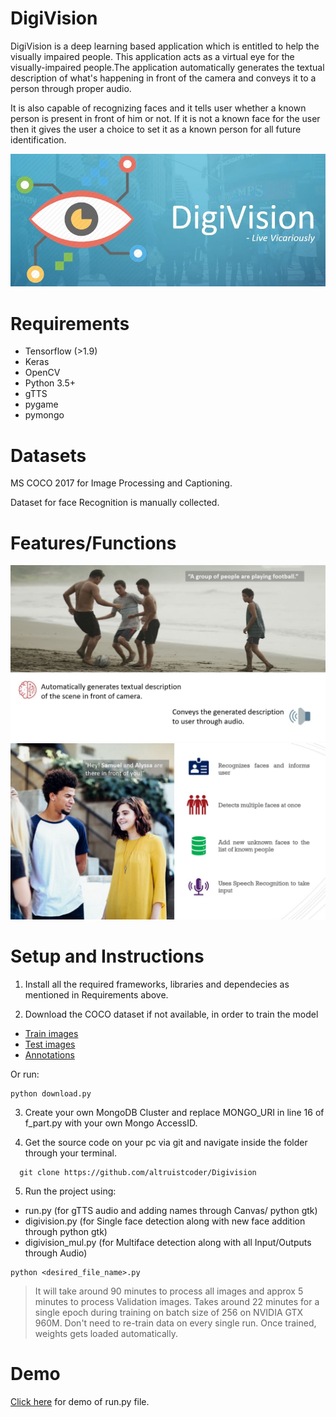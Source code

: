 # DigiVision

DigiVision is a deep learning based application which is entitled to help the visually impaired people. This application acts as a virtual eye for the visually-impaired people.The application automatically generates the textual description of what's happening in front of the camera and conveys it to a person through proper audio. 

It is also capable of recognizing faces and it tells user whether a known person is present in front of him or not. If it is not a known face for the user then it gives the user a choice to set it as a known person for all future identification.

![logo](images/Digivision.JPG)

# Requirements
* Tensorflow (>1.9)
* Keras
* OpenCV
* Python 3.5+
* gTTS
* pygame
* pymongo

# Datasets
MS COCO 2017 for Image Processing and Captioning.

Dataset for face Recognition is manually collected.

# Features/Functions

![logo](images/Digivision2.JPG)
![logo](images/Digivision3.JPG)

# Setup and Instructions

1. Install all the required frameworks, libraries and dependecies as mentioned in Requirements above.

2. Download the COCO dataset if not available, in order to train the model
  - [Train images](http://images.cocodataset.org/zips/train2017.zip)
  - [Test images](http://images.cocodataset.org/zips/test2017.zip)
  - [Annotations](http://images.cocodataset.org/annotations/annotations_trainval2017.zip)
 
  Or run:
 ```
 python download.py
 ```

3. Create your own MongoDB Cluster and replace MONGO_URI in line 16 of f_part.py with your own Mongo AccessID.

4. Get the source code on your pc via git and navigate inside the folder through your terminal.

```
  git clone https://github.com/altruistcoder/Digivision
```
5. Run the project using:
  - run.py (for gTTS audio and adding names through Canvas/ python gtk)
  - digivision.py (for Single face detection along with new face addition through python gtk)
  - digivision_mul.py (for Multiface detection along with all Input/Outputs through Audio)

 ```
 python <desired_file_name>.py
 ```
 > It will take around 90 minutes to process all images and approx 5 minutes to process Validation images.
 > Takes around 22 minutes for a single epoch during training on batch size of 256 on NVIDIA GTX 960M.
 > Don't need to re-train data on every single run. Once trained, weights gets loaded automatically.

 # Demo
 [Click here](demo.mp4) for demo of run.py file.


